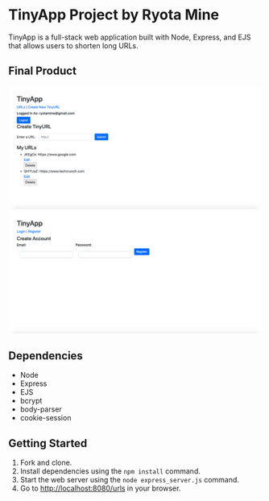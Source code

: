 # TinyApp Project by Ryota Mine

TinyApp is a full-stack web application built with Node, Express, and EJS that allows users to shorten long URLs.

## Final Product

!["Screenshot of URLs page"](https://github.com/ryotamine/tinyapp/blob/master/docs/urls-page.png)
!["Screenshot of register page"](https://github.com/ryotamine/tinyapp/blob/master/docs/register-page.png)

## Dependencies

- Node
- Express
- EJS
- bcrypt
- body-parser
- cookie-session

## Getting Started

1. Fork and clone.
2. Install dependencies using the `npm install` command.
3. Start the web server using the `node express_server.js` command.
4. Go to <http://localhost:8080/urls> in your browser.
